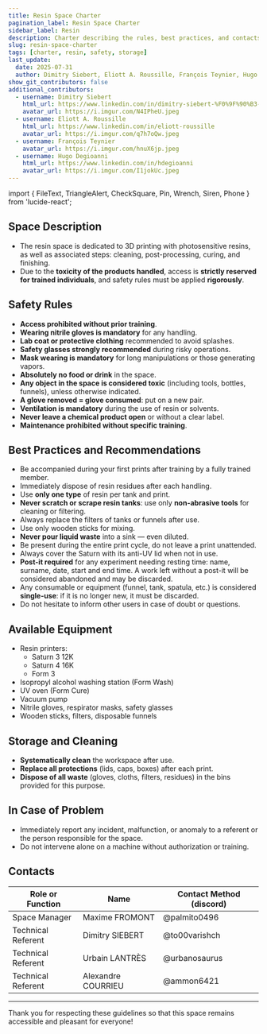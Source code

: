 ```yaml
---
title: Resin Space Charter
pagination_label: Resin Space Charter
sidebar_label: Resin
description: Charter describing the rules, best practices, and contacts for the DeVinci Fablab resin space.
slug: resin-space-charter
tags: [charter, resin, safety, storage]
last_update:
  date: 2025-07-31
  author: Dimitry Siebert, Eliott A. Roussille, François Teynier, Hugo Degioanni
show_git_contributors: false
additional_contributors:
  - username: Dimitry Siebert
    html_url: https://www.linkedin.com/in/dimitry-siebert-%F0%9F%90%B3-6a28aa256
    avatar_url: https://i.imgur.com/N4IPheU.jpeg
  - username: Eliott A. Roussille
    html_url: https://www.linkedin.com/in/eliott-roussille
    avatar_url: https://i.imgur.com/q7h7oQw.jpeg
  - username: François Teynier
    avatar_url: https://i.imgur.com/hnuX6jp.jpeg
  - username: Hugo Degioanni
    html_url: https://www.linkedin.com/in/hdegioanni
    avatar_url: https://i.imgur.com/I1jokUc.jpeg
---
```


import { FileText, TriangleAlert, CheckSquare, Pin, Wrench, Siren, Phone } from 'lucide-react';

## <FileText /> Space Description

- The resin space is dedicated to 3D printing with photosensitive resins, as well as associated steps: cleaning, post-processing, curing, and finishing.
- Due to the **toxicity of the products handled**, access is **strictly reserved for trained individuals**, and safety rules must be applied **rigorously**.

## <TriangleAlert /> Safety Rules

- **Access prohibited without prior training**.
- **Wearing nitrile gloves is mandatory** for any handling.
- **Lab coat or protective clothing** recommended to avoid splashes.
- **Safety glasses strongly recommended** during risky operations.
- **Mask wearing is mandatory** for long manipulations or those generating vapors.
- **Absolutely no food or drink** in the space.
- **Any object in the space is considered toxic** (including tools, bottles, funnels), unless otherwise indicated.
- **A glove removed = glove consumed**: put on a new pair.
- **Ventilation is mandatory** during the use of resin or solvents.
- **Never leave a chemical product open** or without a clear label.
- **Maintenance prohibited without specific training**.

## <CheckSquare /> Best Practices and Recommendations

- Be accompanied during your first prints after training by a fully trained member.
- Immediately dispose of resin residues after each handling.
- Use **only one type** of resin per tank and print.
- **Never scratch or scrape resin tanks**: use only **non-abrasive tools** for cleaning or filtering.
- Always replace the filters of tanks or funnels after use.
- Use only wooden sticks for mixing.
- **Never pour liquid waste** into a sink — even diluted.
- Be present during the entire print cycle, do not leave a print unattended.
- Always cover the Saturn with its anti-UV lid when not in use.
- **Post-it required** for any experiment needing resting time: name, surname, date, start and end time. A work left without a post-it will be considered abandoned and may be discarded.
- Any consumable or equipment (funnel, tank, spatula, etc.) is considered **single-use**: if it is no longer new, it must be discarded.
- Do not hesitate to inform other users in case of doubt or questions.

## <Wrench /> Available Equipment

- Resin printers:
  - Saturn 3 12K
  - Saturn 4 16K
  - Form 3
- Isopropyl alcohol washing station (Form Wash)
- UV oven (Form Cure)
- Vacuum pump
- Nitrile gloves, respirator masks, safety glasses
- Wooden sticks, filters, disposable funnels

## <Pin /> Storage and Cleaning

- **Systematically clean** the workspace after use.
- **Replace all protections** (lids, caps, boxes) after each print.
- **Dispose of all waste** (gloves, cloths, filters, residues) in the bins provided for this purpose.

## <Siren /> In Case of Problem

- Immediately report any incident, malfunction, or anomaly to a referent or the person responsible for the space.
- Do not intervene alone on a machine without authorization or training.

## <Phone /> Contacts

| Role or Function   | Name               | Contact Method (discord) |
| ------------------ | ------------------ | ------------------------ |
| Space Manager      | Maxime FROMONT     | @palmito0496             |
| Technical Referent | Dimitry SIEBERT    | @to00varishch            |
| Technical Referent | Urbain LANTRÈS     | @urbanosaurus            |
| Technical Referent | Alexandre COURRIEU | @ammon6421               |

---

Thank you for respecting these guidelines so that this space remains accessible and pleasant for everyone!

